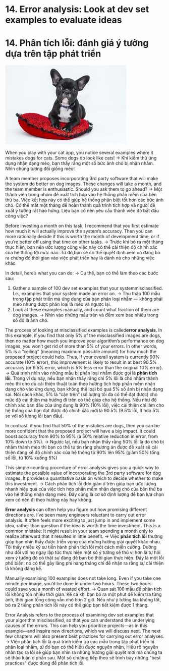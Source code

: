 # 14. Error analysis: Look at dev set examples to evaluate ideas
# 14. Phân tích lỗi: đánh giá ý tưởng dựa trên tập phát triển 


![img](../imgs/C14_01.png)

When you play with your cat app, you notice several examples where it mistakes dogs for cats. Some dogs do look like cats!
-> 
Khi kiểm thử ứng dụng nhận dạng mèo, bạn thấy rẳng một số bức ảnh chó bị nhận nhầm. Nhìn chúng tương đối giống mèo!

A team member proposes incorporating 3rd party software that will make the system do better on dog images. These changes will take a month, and the team member is enthusiastic. Should you ask them to go ahead?
->
Một thành viên trong nhóm đề xuất tích hợp vào hệ thống phần mềm của bên thứ ba. Việc kết hợp này có thể giúp hệ thống phân biệt tốt hơn các bức ảnh chó. Có thể mất một tháng để hoàn thành quá trình tích hợp và người đề xuất ý tưởng rất hào hứng. Liệu bạn có nên yêu cầu thành viên đó bắt đầu công việc? 

Before investing a month on this task, I recommend that you first estimate how much it will actually improve the system’s accuracy. Then you can more rationally decide if this is worth the month of development time, or if you’re better off using that time on other tasks.
->
Trước khi bỏ ra một tháng thực hiện, bạn nên ước lượng công việc này có thể cải thiện độ chính xác của hệ thống tới mức nào. Từ đó,bạn sẽ có thể quyết định xem có đáng bỏ ra chừng đó thời gian vào việc phát triển hay là dành nó cho những việc khác. 

In detail, here’s what you can do:
->
Cụ thể, bạn có thể làm theo các bước sau:
1. Gather a sample of 100 dev set examples that your system ​misclassified​. I.e., examples that your system made an error on.
-> Thu thập 100 mẫu trong tập phát triển mà ứng dụng của bạn phân loại nhầm — không phải mèo nhưng được phân loại là mèo và ngược lại.
2. Look at these examples manually, and count what fraction of them are dog images.
-> Nhìn vào những mẫu trên và đếm xem bao nhiêu trong số đó là ảnh chó.

The process of looking at misclassified examples is called ​**error analysis​**. In this example, if you find that only 5% of the misclassified images are dogs, then no matter how much you improve your algorithm’s performance on dog images, you won’t get rid of more than 5% of your errors. In other words, 5% is a “ceiling” (meaning maximum possible amount) for how much the proposed project could help. Thus, if your overall system is currently 90% accurate (10% error), this improvement is likely to result in at best 90.5% accuracy (or 9.5% error, which is 5% less error than the original 10% error).
->
Quá trình nhìn vào những mẫu bị phân loại nhầm được gọi là **phân tích lỗi**. Trong ví dụ này, nếu bạn nhận thấy rằng chỉ 5% lỗi là chó nhầm thành mèo thì cho dù cải thiện thuật toán theo hướng tích hợp phần mềm nhận dạng chó vào ứng dụng, bạn không thể loại bỏ quá 5% số ảnh bị nhận dạng sai. Nói cách khác, 5% là “cận trên” (số lượng tối đa có thể đạt được) cho mức độ cải thiện mà hướng đi trên có thể giúp cho hệ thống. Nếu như độ chính xác ban đầu của ứng dụng là 90% (10% lỗi), việc cải thiện chỉ làm cho hệ thống của bạn đạt được độ chính xác mới là 90.5% (9.5% lỗi, ít hơn 5% so với số lượng lỗi ban đầu). 

In contrast, if you find that 50% of the mistakes are dogs, then you can be more confident that the proposed project will have a big impact. It could boost accuracy from 90% to 95% (a 50% relative reduction in error, from 10% down to 5%).
->
Ngược lại, nếu bạn nhận thấy rằng 50% lỗi là do chó bị nhầm thành mèo thì bạn có thể tự tin rằng phương án được đề xuất sẽ cải thiện đáng kể độ chính xác của hệ thống từ 90% lên 95% (giảm 50% tổng số lỗi, từ 10% xuống 5%) 

This simple counting procedure of error analysis gives you a quick way to estimate the possible value of incorporating the 3rd party software for dog images. It provides a quantitative basis on which to decide whether to make this investment.
->
Cách phân tích lỗi đơn giản ở trên giúp bạn ước lượng nhanh hiệu quả của việc tích hợp phần mềm nhận dạng chó của bên thứ ba vào hệ thống nhận dạng mèo. Đây cũng là cơ sở định lượng để bạn lựa chọn xem có nên đi theo hướng này hay không.

**Error analysis** can often help you figure out how promising different directions are. I’ve seen many engineers reluctant to carry out error analysis. It often feels more exciting to just jump in and implement some idea, rather than question if the idea is worth the time investment. This is a common mistake: It might result in your team spending a month only to realize afterward that it resulted in little benefit.
->
Việc **phân tích lỗi** thường giúp bạn nhìn thấy được triển vọng của những hướng giải quyết khác nhau. Tôi thấy nhiều kỹ sư tiến hành phân tích lỗi môt cách miễn cưỡng. Dường như đối với họ ngay lập tức thực hiện một số ý tưởng sẽ thú vị hơn là tự hỏi xem ý tưởng đó có thật sự đáng để bạn bỏ thời gian thực hiện. Đây là một lỗi phổ biến: nó có thể gây lãng phí hàng tháng chỉ để nhận ra rằng sự cải thiện là không đáng kể.

Manually examining 100 examples does not take long. Even if you take one minute per image, you’d be done in under two hours. These two hours could save you a month of wasted effort.
->
Quan sát 100 mẫu để phân tích lỗi không tốn nhiều thời gian. Kể cả khi bạn bỏ ra một phút để kiểm tra từng ảnh, thời gian tổng cộng vẫn nhỏ hơn 2 giờ. Nếu như ý tưởng kia không tốt, bỏ ra 2 tiếng phân tích lỗi này có thể giúp bạn tiết kiệm được 1 tháng.  

Error Analysis​ refers to the process of examining dev set examples that your algorithm misclassified, so that you can understand the underlying causes of the errors. This can help you prioritize projects—as in this example—and inspire new directions, which we will discuss next. The next few chapters will also present best practices for carrying out error analyses.
->
Việc phân tích lỗi là quá trình kiểm tra các mẫu trong tập phát triển bị phân loại nhầm, từ đó bạn có thể hiểu được nguyên nhân.  Hiểu rõ nguyên nhân tạo ra lỗi sẽ giúp bạn nhìn ra những hướng giải quyết mới mà chúng ta sẽ thảo luận ở phần sau. Một số chương tiếp theo sẽ trình bày những "best practices" được dùng để phân tích lỗi. 
